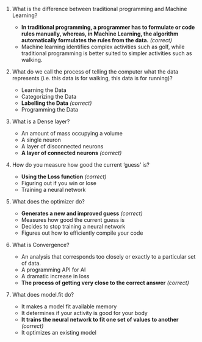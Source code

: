 1. What is the difference between traditional programming and Machine Learning?
   - **In traditional programming, a programmer has to formulate or code rules manually, whereas, in Machine Learning, the algorithm automatically formulates the rules from the data.** *(correct)*
   - Machine learning identifies complex activities such as golf, while traditional programming is better suited to simpler activities such as walking.

2. What do we call the process of telling the computer what the data represents (i.e. this data is for walking, this data is for running)?
   - Learning the Data
   - Categorizing the Data
   - **Labelling the Data** *(correct)*
   - Programming the Data

3. What is a Dense layer?
   - An amount of mass occupying a volume
   - A single neuron
   - A layer of disconnected neurons
   - **A layer of connected neurons** *(correct)*

4. How do you measure how good the current ‘guess’ is?
   - **Using the Loss function** *(correct)*
   - Figuring out if you win or lose
   - Training a neural network

5. What does the optimizer do?
   - **Generates a new and improved guess** *(correct)*
   - Measures how good the current guess is
   - Decides to stop training a neural network
   - Figures out how to efficiently compile your code

6. What is Convergence?
   - An analysis that corresponds too closely or exactly to a particular set of data.
   - A programming API for AI
   - A dramatic increase in loss
   - **The process of getting very close to the correct answer** *(correct)*

7. What does model.fit do?
   - It makes a model fit available memory
   - It determines if your activity is good for your body
   - **It trains the neural network to fit one set of values to another** *(correct)*
   - It optimizes an existing model
